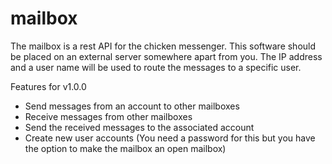 # mailbox
The mailbox is a rest API for the chicken messenger. This software should be placed on an external server somewhere apart from you. The IP address and a user name will be used to route the messages to a specific user. 

Features for v1.0.0
* Send messages from an account to other mailboxes
* Receive messages from other mailboxes
* Send the received messages to the associated account
* Create new user accounts (You need a password for this but you have the option to make the mailbox an open mailbox)
